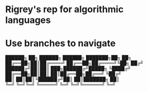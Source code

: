 # **Rigrey's rep for algorithmic languages** #
# Use branches to navigate #

██████╗ ██╗ ██████╗ ██████╗ ███████╗██╗   ██╗
██╔══██╗██║██╔════╝ ██╔══██╗██╔════╝╚██╗ ██╔╝
██████╔╝██║██║  ███╗██████╔╝█████╗   ╚████╔╝ 
██╔══██╗██║██║   ██║██╔══██╗██╔══╝    ╚██╔╝  
██║  ██║██║╚██████╔╝██║  ██║███████╗   ██║   
╚═╝  ╚═╝╚═╝ ╚═════╝ ╚═╝  ╚═╝╚══════╝   ╚═╝   
